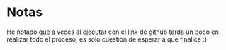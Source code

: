 
# Notas
He notado que a veces al ejecutar con el link de github tarda un poco en realizar todo el proceso, es solo cuestión de esperar a que finalice :)